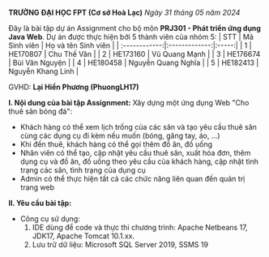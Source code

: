 **TRƯỜNG ĐẠI HỌC FPT (Cơ sở Hoà Lạc)**
*Ngày 31 tháng 05 năm 2024*

Đây là bài tập dự án Assignment cho bộ môn **PRJ301 - Phát triển ứng dụng Java Web**. Dự án được thực hiện bởi 5 thành viên của nhóm 5:
|       STT       |      Mã Sinh viên        | Họ và tên Sinh viên     |
| :------------:|:-------------:|:-----:|
|    1          |        HE170807      |  Chu Thế Văn    |
|     2         |        HE173160      |   Vũ Quang Mạnh   |
|     3         | HE176674             |    Bùi Văn Nguyện  |
|     4         | HE180458             |    Nguyễn Quang Nghĩa  |
|     5         | HE182413             |    Nguyễn Khang Linh  |

GVHD: **Lại Hiền Phương (PhuongLH17)**

**I. Nội dung của bài tập Assignment:**
Xây dựng một ứng dụng Web "Cho thuê sân bóng đá":
- Khách hàng có thể xem lịch trống của các sân và tạo yêu cầu thuê sân cùng các dụng cụ đi kèm nếu muốn (bóng, găng tay, áo, ...)
- Khi đến thuê, khách hàng có thể gọi thêm đồ ăn, đồ uống
- Nhân viên có thể tạo, cập nhật yêu cầu thuê sân, xuất hóa đơn, thêm dụng cụ và đồ ăn, đồ uống theo yêu cầu của khách hàng, cập nhật tình trạng các sân, tình trạng của dụng cụ 
- Admin có thể thực hiện tất cả các chức năng liên quan đến quản trị trang web

**II. Yêu cầu bài tập:**
- Công cụ sử dụng:
  1. IDE dùng để code và thực thi chương trình: Apache Netbeans 17, JDK17, Apache Tomcat 10.1.xx.
  2. Lưu trữ dữ liệu: Microsoft SQL Server 2019, SSMS 19
